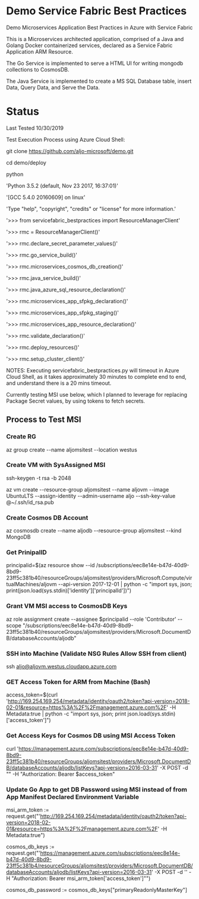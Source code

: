 # Demo Service Fabric Best Practices
Demo Microservices Application Best Practices in Azure with Service Fabric

This is a Microservices architected application, comprised of a Java and Golang Docker containerized services, declared as a Service Fabric Application ARM Resource.

The Go Service is implemented to serve a HTML UI for writing mongodb collections to CosmosDB.

The Java Service is implemented to create a MS SQL Database table, insert Data, Query Data, and Serve the Data.

# Status
Last Tested 10/30/2019

Test Execution Process using Azure Cloud Shell:

git clone https://github.com/aljo-microsoft/demo.git

cd demo/deploy

python

'Python 3.5.2 (default, Nov 23 2017, 16:37:01)'

'[GCC 5.4.0 20160609] on linux'

'Type "help", "copyright", "credits" or "license" for more information.'

'>>> from servicefabric_bestpractices import ResourceManagerClient'

'>>> rmc = ResourceManagerClient()'

'>>> rmc.declare_secret_parameter_values()'

'>>> rmc.go_service_build()'

'>>> rmc.microservices_cosmos_db_creation()'

'>>> rmc.java_service_build()'

'>>> rmc.java_azure_sql_resource_declaration()'

'>>> rmc.microservices_app_sfpkg_declaration()'

'>>> rmc.microservices_app_sfpkg_staging()'

'>>> rmc.microservices_app_resource_declaration()'

'>>> rmc.validate_declaration()'

'>>> rmc.deploy_resources()'

'>>> rmc.setup_cluster_client()'

NOTES:
Executing servicefabric_bestpractices.py will timeout in Azure Cloud Shell, as it takes approximately 30 minutes to complete end to end, and understand there is a 20 mins timeout.

Currently testing MSI use below, which I planned to leverage for replacing Package Secret values, by using tokens to fetch secrets.
## Process to Test MSI
### Create RG
az group create --name aljomsitest --location westus
### Create VM with SysAssigned MSI
ssh-keygen -t rsa -b 2048

az vm create --resource-group aljomsitest --name aljovm --image UbuntuLTS --assign-identity --admin-username aljo --ssh-key-value @~/.ssh/id_rsa.pub
### Create Cosmos DB Account
az cosmosdb create --name aljodb --resource-group aljomsitest --kind MongoDB
### Get PrinipalID
principalid=$(az resource show --id /subscriptions/eec8e14e-b47d-40d9-8bd9-23ff5c381b40/resourceGroups/aljomsitest/providers/Microsoft.Compute/virtualMachines/aljovm --api-version 2017-12-01 | python -c "import sys, json; print(json.load(sys.stdin)['identity']['principalId'])")

### Grant VM MSI access to CosmosDB Keys
az role assignment create --assignee $principalid --role 'Contributor' --scope "/subscriptions/eec8e14e-b47d-40d9-8bd9-23ff5c381b40/resourceGroups/aljomsitest/providers/Microsoft.DocumentDB/databaseAccounts/aljodb"

### SSH into Machine (Validate NSG Rules Allow SSH from client)
ssh aljo@aljovm.westus.cloudapp.azure.com
### GET Access Token for ARM from Machine (Bash)
access_token=$(curl 'http://169.254.169.254/metadata/identity/oauth2/token?api-version=2018-02-01&resource=https%3A%2F%2Fmanagement.azure.com%2F' -H Metadata:true | python -c "import sys, json; print json.load(sys.stdin)['access_token']")

### Get Access Keys for Cosmos DB using MSI Access Token
curl 'https://management.azure.com/subscriptions/eec8e14e-b47d-40d9-8bd9-23ff5c381b40/resourceGroups/aljomsitest/providers/Microsoft.DocumentDB/databaseAccounts/aljodb/listKeys?api-version=2016-03-31' -X POST -d "" -H "Authorization: Bearer $access_token"

### Update Go App to get DB Password using MSI instead of from App Manifest Declared Environment Variable
msi_arm_token := request.get("'http://169.254.169.254/metadata/identity/oauth2/token?api-version=2018-02-01&resource=https%3A%2F%2Fmanagement.azure.com%2F' -H Metadata:true")

cosmos_db_keys := request.get("'https://management.azure.com/subscriptions/eec8e14e-b47d-40d9-8bd9-23ff5c381b4/resourceGroups/aljomsitest/providers/Microsoft.DocumentDB/databaseAccounts/aljodb/listKeys?api-version=2016-03-31' -X POST -d '' -H \"Authorization: Bearer msi_arm_token['access_token']\"")

cosmos_db_password := cosmos_db_keys["primaryReadonlyMasterKey"]
